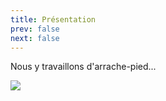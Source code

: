 ```yaml
---
title: Présentation
prev: false
next: false
---
```


Nous y travaillons d'arrache-pied...

<img src="https://static.fnac-static.com/multimedia/Images/FD/Comete/170739/CCP_IMG_1200x800/2269800.jpg" />